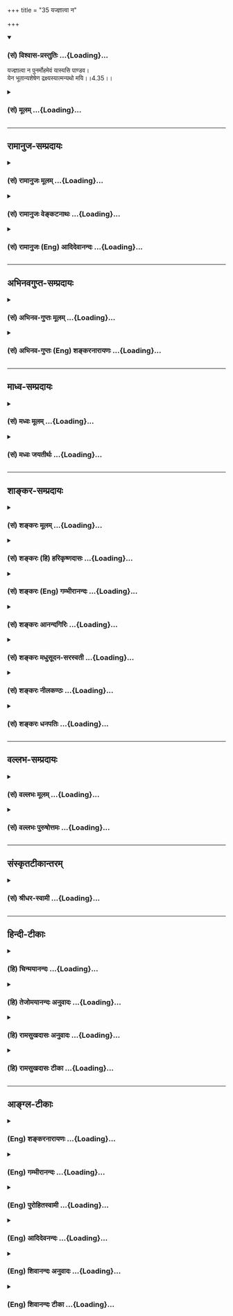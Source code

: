 +++
title = "35 यज्ज्ञात्वा न"

+++
<div class="js_include" newlevelforh1="3" title="(सं) विश्वास-प्रस्तुतिः" unfilled url="/purANam_vaiShNavam/mahAbhAratam/06-bhIShma-parva/03-bhagavad-gItA-parva/saMskRtam/vishvAsa-prastutiH/04_jnAna-yogaH_brahmArp/35_yajjnAtvA_na.md">
<details open><summary><h3>(सं) विश्वास-प्रस्तुतिः ...{Loading}...</h3></summary>

यज्ज्ञात्वा न पुनर्मोहमेवं यास्यसि पाण्डव।  
येन भूतान्यशेषेण द्रक्ष्यस्यात्मन्यथो मयि।।4.35।।
</details>
</div>
<div class="js_include collapsed" newlevelforh1="3" title="(सं) मूलम्" unfilled url="/purANam_vaiShNavam/mahAbhAratam/06-bhIShma-parva/03-bhagavad-gItA-parva/saMskRtam/mUlam/04_jnAna-yogaH_brahmArp/35_yajjnAtvA_na.md">
<details><summary><h3>(सं) मूलम् ...{Loading}...</h3></summary>

यज्ज्ञात्वा न पुनर्मोहमेवं यास्यसि पाण्डव।  
येन भूतान्यशेषेण द्रक्ष्यस्यात्मन्यथो मयि।।4.35।।
</details>
</div>


_________________
## रामानुज-सम्प्रदायः
<div class="js_include collapsed" newlevelforh1="3" title="(सं) रामानुजः मूलम्" unfilled url="/purANam_vaiShNavam/mahAbhAratam/06-bhIShma-parva/03-bhagavad-gItA-parva/saMskRtam/rAmAnujaH/mUlam/04_jnAna-yogaH_brahmArp/35_yajjnAtvA_na.md">
<details><summary><h3>(सं) रामानुजः मूलम् ...{Loading}...</h3></summary>

।।4.35।। यद ज्ञानं **ज्ञात्वा पुनः एवं** देहाद्यात्माभिमानरूपं तत्कृतं
ममताद्यास्पदं च **मोहं न यास्यसि येन** देवमनुष्याद्याकेरण अननुसंहितानि
सर्वाणि **भूतानि स्वात्मनि** एव **द्रक्ष्यसि** यतः तव अन्येषां च भूतानां
प्रकृतिवियुक्तानां ज्ञानैकाकारतया साम्यम्। प्रकृतिसंसर्गदोषविनिर्मुक्तम्
आत्मस्वरूपं सर्वं समम् इति च वक्ष्यते निर्दोषं हि समं ब्रह्म (गीता 5।19)
इति।  
  
**अथो मयि** सर्वाणि भूतानि **अशेषेण** द्रक्ष्यसि मत्स्वरूपसाम्यात् च
परिशुद्धस्य सर्वस्य आत्मवस्तुनः। इदं ज्ञानमुपाश्रित्य मम साधर्म्यमागताः
(गीता 14।2) इति हि वक्ष्यतेतथा विद्वान् पुण्यपापे विधूय निरञ्जनः परमं
साम्यमुपैति (मु0 उ₀ 3।1।3) इत्येवमादिषु नामरूपविनिर्मुक्तस्य आत्मवस्तुनः
परं स्वरूपसाम्यम् अवगम्यते अतः प्रकृतिविनिर्मुक्तं सर्वम् आत्मवस्तु
परस्परं समं सर्वेश्वरेण च समम्।

</details>
</div>
<div class="js_include collapsed" newlevelforh1="3" title="(सं) रामानुजः वेङ्कटनाथः" unfilled url="/purANam_vaiShNavam/mahAbhAratam/06-bhIShma-parva/03-bhagavad-gItA-parva/saMskRtam/rAmAnujaH/venkaTanAthaH/04_jnAna-yogaH_brahmArp/35_yajjnAtvA_na.md">
<details><summary><h3>(सं) रामानुजः वेङ्कटनाथः ...{Loading}...</h3></summary>

  
  
।।4.35।। कर्मान्तर्भूतस्यात्मयाथात्म्यज्ञानस्य विपाकानुगुणं कालेन
वेदनीयस्य साक्षात्कारावस्थायाश्चिह्नंयज्ज्ञात्वा इत्यनेन श्लोकेनोच्यत
इत्याह आत्मयाथात्म्येति। एवमित्यस्यार्थो देहेत्यादिनोक्तः। अशेषेण इत्यस्य
तात्पर्यार्थमाह देवमनुष्येत्यादि। तेनविद्याविनयसम्पन्ने 5।18 इत्यादि
वक्ष्यमाणं स्मारितम्। भूतशब्देनाचित्संसृष्टक्षेत्रज्ञा विवक्षिताः। तेन
देवाद्याकारानुसन्धाने हेतुर्दर्शितः। आत्मन्यथो मयि इति सप्तम्योः
सामानाधिकरण्यभ्रमव्युदासायस्वात्मन्येवेत्युक्तम्। एवंविधस्य प्राकरणिकस्य
स्वात्मविषयत्वात्अथो मयि इत्यनेन
पृथग्भावसूचनाद्वक्ष्यमाणसमदर्शित्वविपाकक्रमाच्च व्यधिकरणतैवोचितेति
भावः। सर्वाणि भूतानि स्वात्मन्येव द्रक्ष्यसि प्रकृतिसंसर्गेण विषमतया
प्रतिपन्नानि भूतानि परिशुद्धतया ज्ञाते स्वात्मनि निदर्शनभूते
स्थालीपुलाकादिन्यायेन द्रक्ष्यसीत्यर्थः।
आधाराधेयभावाद्यर्थान्तरभ्रमव्युदासाय प्रकृतार्थे हेतुमाह
यतस्तवेति। प्रकृतिवियुक्तानामिति। औपाधिकवैषम्यनिगमावस्थायामिति
भावः। पुमान्न देवो न नरः वि.पु.2।13।98नायं देवो न मर्त्यो वा
इत्याद्यनुसारेणाह ज्ञानैकाकारतयेति। स्वात्मनि सर्वानुसन्धानहेतुतयोक्तं
साम्यं परस्ताद्वक्ष्यमाणत्वादिहानुक्तमित्यभिप्रायेणाह
प्रकृतिसंसर्गेति। अथो मयीत्यादि मन्निदर्शनेन स्वात्मानं परांश्च
द्रक्ष्यसीत्यर्थः। अनीश्वराणां कर्मवश्यानां कथमीश्वरनिदर्शनेनानुसन्धानं
इत्यत्राह मत्स्वरूपसाम्यात्परिशुद्धस्येति। हेतुतयोक्तं ईश्वरसाम्यमपि
परस्ताद्वक्ष्यत इति नेहोक्तमित्याह इदमिति। परिशुद्धात्मनः परमात्मसाम्ये
श्रुतिरप्यस्तीत्याह तथेति। पुण्यपापे विधूय निरञ्जनः
पुण्यपापविगमात्तत्कृतप्रकृतिसंसर्गतत्प्रयुक्तक्लेशादिरहितः। नामरूपविनिर्मुक्तस्येतिपदेन
तथा विद्वान्नामरूपाद्विमुक्तः मुं.उ.3।2।8 इति तत्रत्यं वाक्यान्तरमपि
स्मारितम्। ईश्वरसाम्यस्य क्वाचित्कताशङ्कां निरस्य श्रुतिस्मृतिसिद्धं
हेतुं सङ्कलय्य दर्शयति अत इति। एतेन श्रुत्यादिसिद्धमीश्वरसाम्यमपि
जीवानां परस्परसाम्ये हेतुरित्यप्युक्तं भवति। एतेन क्षेत्रज्ञानां
परस्परमीश्वरेण चैक्यमिहोच्यत इति वदन्तः प्रत्युक्ताः। ननु स्वात्मनि
सर्वेश्वरे च सर्वेषामाधेयतया दर्शनमिह विधीयत इति प्रतीयते मैवं स्वात्मनः
सर्वाधारत्वायोगात्। परमात्मपर्यन्तबुद्ध्योपपद्यत इति चेत् न जीवसमाधेः
प्रकरणार्थत्वात्। अतः स्वात्मनि परेषां दर्शनं सर्वसमानाकारानुसन्धानम्।  
  

</details>
</div>
<div class="js_include collapsed" newlevelforh1="3" title="(सं) रामानुजः (Eng) आदिदेवानन्दः" unfilled url="/purANam_vaiShNavam/mahAbhAratam/06-bhIShma-parva/03-bhagavad-gItA-parva/saMskRtam/rAmAnujaH/english/AdidevAnandaH/04_jnAna-yogaH_brahmArp/35_yajjnAtvA_na.md">
<details><summary><h3>(सं) रामानुजः (Eng) आदिदेवानन्दः ...{Loading}...</h3></summary>

4.35 Having which knowledge, you will not again fall into this delusion
of mistaking the body etc., for the self, which is the cause of
possessiveness etc. By this (knowledge) you will see in yourself all the
beings which appear in diversity of forms such as gods, men etc.; for
between you and other beings there is eality of nature when freed from
the hold of Prakrti, as your self and all other selves have the form of
knowledge as fas as their essence is concerned. Sri Krsna will later on
instruct that the nature of the self, dissociated from the evil of
contact with Prakrti, is eal in all beings. 'For faultless Brahman
(individual self) is alike everywhere; therefore, abide in Brahman'
(5.19). And then you will see all beings without any exception in Me,
because of the similarity of nature of the pure selves with one another
and with My nature. For Sri Krsna will teach later on: 'Resorting to
this knowledge and partaking of My nature' (14.5). So the euality of the
selves, devoid of name and form, with the nature of the Supreme, is
known from the texts like: 'Then the wise, shaking off good and evil,
stainless, attain supreme eality' (Mun. U., 3.1.3). Therefore all selves
dissociated from Prakrti are eal in nature to one another and eal in
nature to the Lord of all. \[The idea is that blissfulness is the basic
nature of all selves. Blissfulness (Ananda) is the nature of the Supreme
Being also. Eality contemplated is in this respect only, but not in
power of creation, which belongs only to Isvara\]

</details>
</div>


_________________
## अभिनवगुप्त-सम्प्रदायः
<div class="js_include collapsed" newlevelforh1="3" title="(सं) अभिनव-गुप्तः मूलम्" unfilled url="/purANam_vaiShNavam/mahAbhAratam/06-bhIShma-parva/03-bhagavad-gItA-parva/saMskRtam/abhinava-guptaH/mUlam/04_jnAna-yogaH_brahmArp/35_yajjnAtvA_na.md">
<details><summary><h3>(सं) अभिनव-गुप्तः मूलम् ...{Loading}...</h3></summary>

।।4.34 4.35।। तद्विद्धीति। यज्ज्ञात्वेति। तच्च ज्ञानं प्रणिपातेन भक्त्या
परिप्रश्नेन ऊहापोहतर्कवितर्कादिभिः सेवया अभ्यासेन जानीहि। यतः एवंभूतस्य
तव ज्ञानिनः निजा एव संवित्तिविशेषानुगृहीता इन्द्रियविशेषाः तत्त्वम् उप
समीपे देक्ष्यन्ति प्रापयिष्यन्ति। तथाहि ते तत्त्वमेव दर्शयन्तीति
तत्त्वदर्शिनः। उक्तं हि योग एव योगस्योपाध्यायः इति।  
  
ऋतंभरा तत्र प्रज्ञा +++(Y S I 48 )+++ इति च। अन्ये ज्ञानिनः पुरुषा इति
व्याख्यायमाने भगवान् स्वयं यत् उपदिष्टवान् तदसत्यमित्युक्तं स्यात्। अथवा
एवमभिधाने +++(S. अभिधानेन च)+++ प्रयोजनम् अन्येऽपि लोकाः प्रणिपातादिना
ज्ञानिभ्यो ज्ञानं गृह्णीयुः न यथाकथंचित् इति समयप्रतिपादनम्। आत्मनि मयि
मत्स्वरूपतां यति +++(S K प्राप्ते)+++ आत्मनि इति सामानाधिकरण्यम्। अथोशब्दः
पादपूरणे। आत्मना ईश्वरस्य साम्ये कोऽपि विशेष उक्तः। असाम्ये
विकल्पार्थानुपपत्तिः।

</details>
</div>
<div class="js_include collapsed" newlevelforh1="3" title="(सं) अभिनव-गुप्तः (Eng) शङ्करनारायणः" unfilled url="/purANam_vaiShNavam/mahAbhAratam/06-bhIShma-parva/03-bhagavad-gItA-parva/saMskRtam/abhinava-guptaH/english/shankaranArAyaNaH/04_jnAna-yogaH_brahmArp/35_yajjnAtvA_na.md">
<details><summary><h3>(सं) अभिनव-गुप्तः (Eng) शङ्करनारायणः ...{Loading}...</h3></summary>

4.34-35 Tat etc. Yaj=jnatva etc. This : the knowledge. By prostration :
by devotion. By iniry : by the consideration of pros and cons, by good
reasoning etc. By service : by practice. You should learn \[this\], For,
those that are endowed with knowledge i.e., your own different
sense-organs, that are exceedingly favoured by consciousness, will point
out nearby i.e., will lead the truth to you if you remain practising in
the said manner. For this, it has been said that they (sense-organs) are
capable of showing the truth i.e., they show nothing but the truth. That
has been said : 'The Yoga alone is the teacher of Yoga \[practice\]' and
'On \[reaching\] that \[seeded Yoga\] \[there arises\] an insight,
truth-bearing' (YS, I, 48). If 'those that are endowed with knowledge'
is interpreted to mean 'other wise persons', then it would amount to say
that what the Bhagavat Himself had taught is untruth. Or, the purpose of
saying in this manner may be to teach a conventional rule : Other
persons too should learn from the men of wisdom only by prostration
etc., and not by any other means. The \[locatives\] atmani 'in your
Self' and mayi 'in Me' are in the same-case-relationship, and they mean
'in your Soul that has attained (realised Its) identity with Me'. Atho
is an expletive. In order to established the \[total\] sameness
(identity) of the Absolute with the \[individual\] Self, a certain
characteristic mark \[of the two\], is mentioned \[here\]. If the
non-sameness (non-identity) \[of these two\] is intended, then the
meanings 'choice' etc., \[of atho\] have no relevance here. Saying that
'the sin also perishes' in the first verse \[of following two\], in
order to clarify the earlier statement 'all actions, leaving no bit,
\[meet their end in knowledge' - verse 33 above\]; indicating, by 'all
actions' - in the second verse-that the suggested meaning of 'leaving no
bit (verse 33)' is 'not even a bit of mental impression \[of actions\]
survives'; \[the Lord\] explains-

</details>
</div>


_________________
## माध्व-सम्प्रदायः
<div class="js_include collapsed" newlevelforh1="3" title="(सं) मध्वः मूलम्" unfilled url="/purANam_vaiShNavam/mahAbhAratam/06-bhIShma-parva/03-bhagavad-gItA-parva/saMskRtam/madhvaH/mUlam/04_jnAna-yogaH_brahmArp/35_yajjnAtvA_na.md">
<details><summary><h3>(सं) मध्वः मूलम् ...{Loading}...</h3></summary>

।।4.35।। येन ज्ञानेन मय्यात्मभूते सर्वभूतान्यथो तस्मादेव मोहनाशात्पश्यसि।

</details>
</div>
<div class="js_include collapsed" newlevelforh1="3" title="(सं) मध्वः जयतीर्थः" unfilled url="/purANam_vaiShNavam/mahAbhAratam/06-bhIShma-parva/03-bhagavad-gItA-parva/saMskRtam/madhvaH/jayatIrthaH/04_jnAna-yogaH_brahmArp/35_yajjnAtvA_na.md">
<details><summary><h3>(सं) मध्वः जयतीर्थः ...{Loading}...</h3></summary>

।।4.35।। येन भूतानि इत्यस्य येन मोहेन सर्वाणि भूतान्यात्मनि स्वस्मिन्नथो
मयि च द्रक्ष्यसीत्यन्यथाप्रतीतिनिरासार्थमाह **येने**ति। आत्मभूते
सर्वान्तर्यामिणि। द्रक्ष्यसीत्येतत्पश्यसीति व्याख्यातं इदानीमपि
ज्ञान्येवेति ज्ञापयितुम्।

</details>
</div>


_________________
## शाङ्कर-सम्प्रदायः
<div class="js_include collapsed" newlevelforh1="3" title="(सं) शङ्करः मूलम्" unfilled url="/purANam_vaiShNavam/mahAbhAratam/06-bhIShma-parva/03-bhagavad-gItA-parva/saMskRtam/shankaraH/mUlam/04_jnAna-yogaH_brahmArp/35_yajjnAtvA_na.md">
<details><summary><h3>(सं) शङ्करः मूलम् ...{Loading}...</h3></summary>

।।4.35।। **यत् ज्ञात्वा** यत् ज्ञानं तैः उपदिष्टं अधिगम्य प्राप्य
**पुनः** भूयः **मोहम् एवं** यथा इदानीं मोहं गतोऽसि पुनः एवं **न
यास्यसि** हे **पाण्डव।** किञ्च येन ज्ञानेन **भूतानि अशेषेण** ब्रह्मादीनि
स्तम्बपर्यन्तानि **द्रक्ष्यसि** साक्षात् **आत्मनि**
प्रत्यगात्मनिमत्संस्थानि इमानि भूतानि इति **अथो** अपि **मयि** वासुदेवे
परमेश्वरे च इमानि इति क्षेत्रज्ञेश्वरैकत्वं सर्वोपनिषत्प्रसिद्धं
द्रक्ष्यसि इत्यर्थः।। किञ्च एतस्य ज्ञानस्य माहात्म्यम्

</details>
</div>
<div class="js_include collapsed" newlevelforh1="3" title="(सं) शङ्करः (हि) हरिकृष्णदासः" unfilled url="/purANam_vaiShNavam/mahAbhAratam/06-bhIShma-parva/03-bhagavad-gItA-parva/saMskRtam/shankaraH/hindI/harikRShNadAsaH/04_jnAna-yogaH_brahmArp/35_yajjnAtvA_na.md">
<details><summary><h3>(सं) शङ्करः (हि) हरिकृष्णदासः ...{Loading}...</h3></summary>

।।4.35।। ऐसा होनेपर यह कहना भी ठीक है हे पांडव उनके द्वारा बतलाये हुए जिस
ज्ञानको पाकर फिर तू इस प्रकार मोहको प्राप्त नहीं होगा जैसे कि अब हो रहा
है। तथा जिस ज्ञानके द्वारा तू सम्पूर्णतासे सब भूतोंको अर्थात् ब्रह्मासे
लेकर स्तम्बपर्यन्त समस्त प्राणियोंको यह सब भूत मुझमें स्थित हैं इस
प्रकार साक्षात् अपने अन्तरात्मामें ही देखेगा और मुझ वासुदेव परमेश्वरमें
भी इन सब भूतोंको देखेगा। अर्थात् सभी उपनिषदोंमें जो जीवात्मा और ईश्वरकी
एकता प्रसिद्ध है उसको प्रत्यक्ष अनुभव करेगा।

</details>
</div>
<div class="js_include collapsed" newlevelforh1="3" title="(सं) शङ्करः (Eng) गम्भीरानन्दः" unfilled url="/purANam_vaiShNavam/mahAbhAratam/06-bhIShma-parva/03-bhagavad-gItA-parva/saMskRtam/shankaraH/english/gambhIrAnandaH/04_jnAna-yogaH_brahmArp/35_yajjnAtvA_na.md">
<details><summary><h3>(सं) शङ्करः (Eng) गम्भीरानन्दः ...{Loading}...</h3></summary>

4.35 Jnatva, knowing; yat, which-by aciring which Knowledge imparted by
them; O Pandava, na vasyasi, you will not come under; moham, delusion;
punah, again; evam, in this way, in the way you have come under delusion
now. Besides, yena, through which Knowledge; draksyasi, you will see
directly; bhutani, all beings; asesena, without exception, counting from
Brahma down to a clump of grass; atmani, in the Self, in the innermost
Self, thus-'These beings exist in me' ; and atha, also; see that these
are mayi. in Me, in Vasudeva, the supreme Lord. The purport is, 'You
will realize the identity of the individual Self and God, which is well
known in the Upanisads.' Moreover, the greatness of this Knowledge is:

</details>
</div>
<div class="js_include collapsed" newlevelforh1="3" title="(सं) शङ्करः आनन्दगिरिः" unfilled url="/purANam_vaiShNavam/mahAbhAratam/06-bhIShma-parva/03-bhagavad-gItA-parva/saMskRtam/shankaraH/AnandagiriH/04_jnAna-yogaH_brahmArp/35_yajjnAtvA_na.md">
<details><summary><h3>(सं) शङ्करः आनन्दगिरिः ...{Loading}...</h3></summary>

।।4.35।। विशिष्टैराचार्यैरुपदिष्टे ज्ञाने कार्यक्षमे प्राप्ते सति
समनन्तरवचनमपि योग्यविषयमर्थवद्भवतीत्याह **तथाचेति।** अतस्तस्मिन्विशिष्टे
ज्ञाने कार्यक्षमे त्वदीयमोहापोहहेतौ निष्ठावता भवितव्यमिति शेषः। तत्र
निष्ठाप्रतिष्ठायै तदेव ज्ञानं पुनर्विशिनष्टि **येनेति।**
यज्ज्ञात्वेत्ययुक्तं ज्ञाने ज्ञानायोगादित्याशङ्क्य
प्राप्त्यर्थत्वमधिपूर्वस्य गमेरङ्गीकृत्य व्याकरोति **अधिगम्येति।**
इतश्चाचार्योपदेशलभ्ये ज्ञाने फलवति प्रतिष्ठावता भवितव्यमित्याह
**किञ्चेति।** जीवे चेश्वरे चोभयत्र भूतानां प्रतिष्ठितत्वप्रतिनिर्देशे
भेदवादानुमतिःस्यादित्याशङ्क्याह **क्षेत्रज्ञेति।** मूलप्रमाणाभावे कथं
तदेकत्वदर्शनं स्यादित्याशङ्क्याह **सर्वेति।**

</details>
</div>
<div class="js_include collapsed" newlevelforh1="3" title="(सं) शङ्करः मधुसूदन-सरस्वती" unfilled url="/purANam_vaiShNavam/mahAbhAratam/06-bhIShma-parva/03-bhagavad-gItA-parva/saMskRtam/shankaraH/madhusUdana-sarasvatI/04_jnAna-yogaH_brahmArp/35_yajjnAtvA_na.md">
<details><summary><h3>(सं) शङ्करः मधुसूदन-सरस्वती ...{Loading}...</h3></summary>

।।4.35।। एवमतिनिर्बन्धेन ज्ञानोत्पादने किं स्यादत आह यत्पूर्वोक्तं
ज्ञानमाचार्यैरुपदिष्टं ज्ञात्वा प्राप्य। ज्ञात्वा प्राप्य। ओदनपाकं
पचतीतिवत्तस्यैव धातोः सामान्यविवक्षया प्रयोगः। न पुनर्मोहमेवं
बन्धुवधादिनिमित्तं भ्रमं यास्यसि। हे पाण्डव कस्मादेवं यस्मादेव ज्ञानेन
भूतानि पितृपुत्रादीनि अशेषेण ब्रह्मादिस्तम्बपर्यन्तानि
स्वाविद्याविजृम्भितानि आत्मनि त्वयि त्वंपदार्थे अथो अपि मयि भगवति
वासुदेवे तत्पदार्थे परमार्थतो भेदरहितेऽधिष्ठानभूते द्रक्षस्यभेदेनैव।
अधिष्ठानातिरेकेण कल्पितस्याभावात्। मां भगवन्तं वासुदेवमात्मत्वेन
साक्षात्कृत्य सर्वाज्ञाननाशे तत्कार्याणि भूतानि न स्थास्यन्तीति भावः।

</details>
</div>
<div class="js_include collapsed" newlevelforh1="3" title="(सं) शङ्करः नीलकण्ठः" unfilled url="/purANam_vaiShNavam/mahAbhAratam/06-bhIShma-parva/03-bhagavad-gItA-parva/saMskRtam/shankaraH/nIlakaNThaH/04_jnAna-yogaH_brahmArp/35_yajjnAtvA_na.md">
<details><summary><h3>(सं) शङ्करः नीलकण्ठः ...{Loading}...</h3></summary>

।।4.35।।**यज्ज्ञात्वेति।** यत् चिन्मात्रस्वरूपं ब्रह्म ज्ञात्वा
एवमिदानीमिव पुनर्मोहं न यास्यसि। अथो अपि च येन ज्ञानेन भूतानि
ब्रह्मादिस्तम्बपर्यन्तान्यात्मनि मयि त्वंपदलक्ष्यार्थादनन्यभूते
परमेश्वरे द्रक्ष्यसि। नान्योऽतोऽस्ति द्रष्टा इति प्रतीचोऽन्यस्य
द्रष्टुर्निषेधात्। भाष्ये तु साक्षादात्मनि मत्स्थानीमानीति द्रक्ष्यसि।
अथो अपि मयि वासुदेवे परमेश्वरे च इमानीति क्षेत्रज्ञेश्वरैकत्वं
सर्वोपनिषत्प्रसिद्धं द्रक्ष्यसीत्यर्थ इति।

</details>
</div>
<div class="js_include collapsed" newlevelforh1="3" title="(सं) शङ्करः धनपतिः" unfilled url="/purANam_vaiShNavam/mahAbhAratam/06-bhIShma-parva/03-bhagavad-gItA-parva/saMskRtam/shankaraH/dhanapatiH/04_jnAna-yogaH_brahmArp/35_yajjnAtvA_na.md">
<details><summary><h3>(सं) शङ्करः धनपतिः ...{Loading}...</h3></summary>

।।4.35।। ज्ञानफलमाह **यदिति।** यत्तैरुपदिष्टं ज्ञानं ज्ञात्वा लब्धवा।
यत्तु यच्चिन्मात्रस्वरुपं ब्रह्म ज्ञात्वेति तन्न।
पूर्वप्रस्तुतज्ञानपरामर्शेनार्थसंभवे
यच्छब्देनाप्रस्तुतपरामर्शस्यान्याय्यत्वात्। एवमिदानीमिव पुनर्मोहं न
यास्यसि न प्राप्स्यसि। किंच न केवलं स्वसंबन्धिनिबन्धमेव मोहं यास्यस्यपि
तु सर्वभूतनिबन्धनमित्याह। येन ज्ञानेनाशेषेण सर्वाणि भूतानि
ब्रह्मादिस्तम्बपर्यन्तानि मयि प्रत्यगात्मनि कल्पितानीति
स्वस्मिन्साक्षाद्द्रक्ष्यसि अथो अयि वासुदेवे परमेश्वरे चेमानीति
प्रत्यगात्मैकत्वं सर्ववेदान्तेषु प्रसिद्धंद्रक्ष्यसीत्यर्थः। अथो
अनन्तरमात्मानं मयि परमात्मन्यभेदेनेति वा। अस्मिपक्षेऽध्याहारदोषः
परिहर्तव्यः। यद्वाथो अपिच येन ज्ञानेन भूतान्यात्मनि मयि
त्वंपदलक्ष्यार्थादनन्यभूते इति अस्मिन्पक्षे सति संभवेऽथोशब्दस्य
दूरान्वयोऽयुक्त इति ध्येयम्। पाण्डवेति संबोधयन् यथाधुनाऽहं पाण्डुपुत्र
एते मदीया इत्यहंकारममकाराभ्यां मोहं गतोऽसि तथा ज्ञानं तन्मूलोच्छेदकं
लब्ध्वा न यास्यसीति द्योतयति।

</details>
</div>


_________________
## वल्लभ-सम्प्रदायः
<div class="js_include collapsed" newlevelforh1="3" title="(सं) वल्लभः मूलम्" unfilled url="/purANam_vaiShNavam/mahAbhAratam/06-bhIShma-parva/03-bhagavad-gItA-parva/saMskRtam/vallabhaH/mUlam/04_jnAna-yogaH_brahmArp/35_yajjnAtvA_na.md">
<details><summary><h3>(सं) वल्लभः मूलम् ...{Loading}...</h3></summary>

।।4.35।। ज्ञाने फलमाह यज्ज्ञात्वेति सार्द्धैस्त्रिभिः।
यत्साङ्ख्ययोगयोरेकार्थरूपं सर्वं ब्रह्मात्मज्ञानं प्राप्य येन च भूतानि
चिदंशभूताः आत्मनि पुरुषे चेतने मयि च द्रक्ष्यसि। यदा भूतपृथग्भावमेकस्थं
13।30 इति वक्ष्यति चाग्रे। अशेषेणेति पदेन प्रकृतिकार्यं देहादिकमपि
तत्कारणे च द्रक्ष्यसि। तमात्मानं वा मयि परब्रह्मणि
मदंशभूतत्वात्समष्टिपुरुषस्य।

</details>
</div>
<div class="js_include collapsed" newlevelforh1="3" title="(सं) वल्लभः पुरुषोत्तमः" unfilled url="/purANam_vaiShNavam/mahAbhAratam/06-bhIShma-parva/03-bhagavad-gItA-parva/saMskRtam/vallabhaH/puruShottamaH/04_jnAna-yogaH_brahmArp/35_yajjnAtvA_na.md">
<details><summary><h3>(सं) वल्लभः पुरुषोत्तमः ...{Loading}...</h3></summary>

  
  
।।4.35।। एवमुपदिष्टज्ञानेन मोहो न भवत्येवेत्याह यदिति। हे पाण्डव यत्
उपदिष्टज्ञानात्मकं मत्स्वरूपं ज्ञात्वा पुनरेवं भूयः प्रश्नादिरूपं (मोहं)
न यास्यसि न प्राप्स्यसि। अथो एतदनन्तरं मोहाभावानन्तरं येन ज्ञानेन भूतानि
कारणरूपाणि जीवात्मकानि च अशेषेण जगद्रूपेण आत्मनि मयि आत्मरूपे मयि
द्रक्ष्यसि।  
  

</details>
</div>


_________________
## संस्कृतटीकान्तरम्
<div class="js_include collapsed" newlevelforh1="3" title="(सं) श्रीधर-स्वामी" unfilled url="/purANam_vaiShNavam/mahAbhAratam/06-bhIShma-parva/03-bhagavad-gItA-parva/saMskRtam/shrIdhara-svAmI/04_jnAna-yogaH_brahmArp/35_yajjnAtvA_na.md">
<details><summary><h3>(सं) श्रीधर-स्वामी ...{Loading}...</h3></summary>

।।4.35।। ज्ञानफलमाह **यज्ज्ञात्वेतिसार्धैस्त्रिभिः।** यज्ज्ञानं ज्ञात्वा
प्राप्य पुनर्बन्धुवधादिनिमित्तं मोहं न प्राप्स्यसि। तत्र हेतुः। येन
ज्ञानेन भूतानि पितृपुत्रादीनि स्वाविद्यारचितानि स्वात्मन्येवाभेदेन
द्रक्ष्यसि। अथो अनन्तरमात्मानं मयि परमात्मन्येवाभेदेन द्रक्ष्यसीत्यर्थः।

</details>
</div>


_________________
## हिन्दी-टीकाः
<div class="js_include collapsed" newlevelforh1="3" title="(हि) चिन्मयानन्दः" unfilled url="/purANam_vaiShNavam/mahAbhAratam/06-bhIShma-parva/03-bhagavad-gItA-parva/hindI/chinmayAnandaH/04_jnAna-yogaH_brahmArp/35_yajjnAtvA_na.md">
<details><summary><h3>(हि) चिन्मयानन्दः ...{Loading}...</h3></summary>

।।4.35।। इस प्रकरण के संदर्भ किसी के मन में यह शंका उठ सकती है कि इतना
अधिक परिश्रम करके ज्ञान प्राप्त किया जा सकता है परन्तु हो सकता है कि
मृत्यु के पश्चात् फिर हम उसी अज्ञान अवस्था को पुन प्राप्त हो जायें। अपने
एक ही जीवन में हम अनेक प्रकार के ज्ञान प्राप्त करते हैं लेकिन सब का ही
हमें स्मरण नहीं रहता। इसी प्रकार आत्मज्ञान को भी प्राप्त करके यदि उसका
विस्मरण हो जाता है तब तो वास्तव में बड़ी ही हानि होगी। इस प्रकार की शंका
का निवारण करते हुए भगवान् श्रीकृष्ण निश्चयपूर्वक कहते हैं इसे जानकर पुन
तुम मोह को प्राप्त नहीं होगे। किसी कट्टरवादी की अत्युत्साही शैली की
भाँति प्रतीत होने वाला यह कथन है तथापि विचार की प्रारम्भिक अवस्था में
इसे इसी रूप में स्वीकार किया जाना चाहिये। सभी आचार्य इस विषय पर एकमत हैं
और चूँकि अपनी पीढ़ी की वंचना करने में उनका कोई स्वार्थ नहीं हो सकता
इसलिये उनके मत को विश्वासपूर्वक स्वीकार करने में ही बुद्धिमानी है। इस
श्रद्धा की आवश्यकता तब तक ही है जब तक हम स्वयं आत्मा का साक्षात् अनुभव
नहीं कर लेते। वैवाहिक जीवन का आनन्द एक बालक नहीं समझ सकता। इसी प्रकार
अज्ञान अव्ास्था में शोक मोह से ग्रस्त हम लोग भी देशकालातीत आत्मतत्त्व की
अनुभूति के आनन्द को नहीं समझ सकते। गुरु चाहे जितना ही वर्णन क्यों न करें
परन्तु आन्तरिक परिपक्वता प्राप्त किए बिना उनके वाक्यों के लक्ष्यार्थ को
हम यथार्थरूप में ग्रहण नहीं कर सकेंगे। आत्मानुभूति का लक्षण बताते हुए
श्रीकृष्ण कहते हैं आत्मा की पहचान होने पर बाह्य विषयों भावनाओं एवं
विचारों की सम्पूर्ण सृष्टि आत्मा में ही प्रतीत होगी और वह आत्मा ही
श्रीकृष्ण परमात्मा का स्वरूप है। एक बार समुद्र की पहचान हो जाने पर उस
मनुष्य के लिए सम्पूर्ण लहरें समुद्ररूप ही हो जाती हैं। पूर्व श्लोकों में
वर्णित ज्ञान के साक्षात्कार के लक्षण इस श्लोक में बताये गये हैं। यहाँ
स्पष्ट हो जाता हैं कि शिष्य को गुरु के सानिध्य की आवश्यकता तभी तक रहती
है जब तक वह समस्त सृष्टि को परमात्मा से अभिन्न आत्मस्वरूप में अनुभव नहीं
कर लेता। इस ज्ञान का महात्म्य देखिये कि

</details>
</div>
<div class="js_include collapsed" newlevelforh1="3" title="(हि) तेजोमयानन्दः अनुवादः" unfilled url="/purANam_vaiShNavam/mahAbhAratam/06-bhIShma-parva/03-bhagavad-gItA-parva/hindI/tejomayAnandaH/anuvAdaH/04_jnAna-yogaH_brahmArp/35_yajjnAtvA_na.md">
<details><summary><h3>(हि) तेजोमयानन्दः अनुवादः ...{Loading}...</h3></summary>

।।4.35।। जिसको जानकर तुम पुन इस प्रकार मोह को नहीं प्राप्त होगे, और हे
पाण्डव ! जिसके द्वारा तुम भूतमात्र को अपने आत्मस्वरूप में तथा मुझमें भी
देखोगे।।

</details>
</div>
<div class="js_include collapsed" newlevelforh1="3" title="(हि) रामसुखदासः अनुवादः" unfilled url="/purANam_vaiShNavam/mahAbhAratam/06-bhIShma-parva/03-bhagavad-gItA-parva/hindI/rAmasukhadAsaH/anuvAdaH/04_jnAna-yogaH_brahmArp/35_yajjnAtvA_na.md">
<details><summary><h3>(हि) रामसुखदासः अनुवादः ...{Loading}...</h3></summary>

।।4.35।। जिस- (तत्त्वज्ञान-) का अनुभव करनेके बाद तू फिर इस प्रकार मोहको
नहीं प्राप्त होगा, और हे अर्जुन ! जिस- (तत्त्वज्ञान-) से तू सम्पूर्ण
प्राणियोंको निःशेषभावसे पहले अपनेमें और उसके बाद मुझ सच्चिदानन्दघन
परमात्मामें देखेगा।

</details>
</div>
<div class="js_include collapsed" newlevelforh1="3" title="(हि) रामसुखदासः टीका" unfilled url="/purANam_vaiShNavam/mahAbhAratam/06-bhIShma-parva/03-bhagavad-gItA-parva/hindI/rAmasukhadAsaH/TIkA/04_jnAna-yogaH_brahmArp/35_yajjnAtvA_na.md">
<details><summary><h3>(हि) रामसुखदासः टीका ...{Loading}...</h3></summary>

।।4.35।।***व्याख्या--*'यज्ज्ञात्वा न पुनर्मोहमेवं यास्यसि
पाण्डव'--**पूर्वश्लोकमें भगवान्ने कहा कि वे महापुरुष तेरेको
तत्त्वज्ञानका उपदेश देंगे; परन्तु उपदेश सुननेमात्रसे वास्तविक बोध
अर्थात् स्वरूपका यथार्थ अनुभव नहीं होता--**'श्रुत्वाप्येनं वेद न चैव
कश्चित्'** (गीता 2। 29) और वास्तविक बोधका वर्णन भी कोई कर नहीं सकता।
कारण कि वास्तविक बोध करण-निरपेक्ष है अर्थात् मन, वाणी आदिसे परे है। अतः
वास्तविक बोध स्वयंके द्वारा ही स्वयंको होता है और यह तब होता है, जब
मनुष्य अपने विवेक (जड-चेतनके भेदका ज्ञान) को महत्त्व देता है। विवेकको
महत्त्व देनेसे जब अविवेक सर्वथा मिट जाता है, तब वह विवेक ही वास्तविक
बोधमें परिणत हो जाता है और जडतासे सर्वथा सम्बन्ध-विच्छेद करा देता है।
वास्तविक बोध होनेपर फिर कभी मोह नहीं होता। गीताके पहले अध्यायमें अर्जुनका
मोह प्रकट होता है कि युद्धमें सभी कुटुम्बी, सगे-सम्बन्धी लोग मर जायँगे
तो उन्हें पिण्ड और जल देनेवाला कौन होगा; पिण्ड और जल न देनेसे वे
नरकोंमें गिर जायँगे। जो जीवित रह जायँगे, उन स्त्रियोंका और बच्चोंका
निर्वाह और पालन कैसे होगा; आदि-आदि। तत्त्वज्ञान होनेके बाद ऐसा मोह नहीं
रहता। बोध होनेपर जब संसारसे मैं-मेरेपनका सम्बन्ध नहीं रहता, तब पुनः मोह
होनेका प्रश्न ही नहीं रहता।

</details>
</div>


_________________
## आङ्ग्ल-टीकाः
<div class="js_include collapsed" newlevelforh1="3" title="(Eng) शङ्करनारायणः" unfilled url="/purANam_vaiShNavam/mahAbhAratam/06-bhIShma-parva/03-bhagavad-gItA-parva/english/shankaranArAyaNaH/04_jnAna-yogaH_brahmArp/35_yajjnAtvA_na.md">
<details><summary><h3>(Eng) शङ्करनारायणः ...{Loading}...</h3></summary>

4.35. By knowing which you shall not get deluded once again in this
manner, O son of Pandu; and by which means you shall see all beings
without exception in \[your\] Self i.e., in Me.

</details>
</div>
<div class="js_include collapsed" newlevelforh1="3" title="(Eng) गम्भीरानन्दः" unfilled url="/purANam_vaiShNavam/mahAbhAratam/06-bhIShma-parva/03-bhagavad-gItA-parva/english/gambhIrAnandaH/04_jnAna-yogaH_brahmArp/35_yajjnAtvA_na.md">
<details><summary><h3>(Eng) गम्भीरानन्दः ...{Loading}...</h3></summary>

4.35 Knowing which, O Pandava (Arjuna), you will not come under delusion
again in this way, and through which you will see all beings without
exception in the Self and also in Me.

</details>
</div>
<div class="js_include collapsed" newlevelforh1="3" title="(Eng) पुरोहितस्वामी" unfilled url="/purANam_vaiShNavam/mahAbhAratam/06-bhIShma-parva/03-bhagavad-gItA-parva/english/purohitasvAmI/04_jnAna-yogaH_brahmArp/35_yajjnAtvA_na.md">
<details><summary><h3>(Eng) पुरोहितस्वामी ...{Loading}...</h3></summary>

4.35 Having known That, thou shalt never again be confounded; and, O
Arjuna, by the power of that wisdom, thou shalt see all these people as
if they were thine own Self, and therefore as Me.

</details>
</div>
<div class="js_include collapsed" newlevelforh1="3" title="(Eng) आदिदेवनन्दः" unfilled url="/purANam_vaiShNavam/mahAbhAratam/06-bhIShma-parva/03-bhagavad-gItA-parva/english/AdidevanandaH/04_jnAna-yogaH_brahmArp/35_yajjnAtvA_na.md">
<details><summary><h3>(Eng) आदिदेवनन्दः ...{Loading}...</h3></summary>

4.35 Knowing which, O Arjuna, you will not fall again into delusion in
this way - by that knowledge you will see all beings without exception
in your-self and then in Me.

</details>
</div>
<div class="js_include collapsed" newlevelforh1="3" title="(Eng) शिवानन्दः अनुवादः" unfilled url="/purANam_vaiShNavam/mahAbhAratam/06-bhIShma-parva/03-bhagavad-gItA-parva/english/shivAnandaH/anuvAdaH/04_jnAna-yogaH_brahmArp/35_yajjnAtvA_na.md">
<details><summary><h3>(Eng) शिवानन्दः अनुवादः ...{Loading}...</h3></summary>

4.35 Knowing ï1thatï1 thou shalt not, O Arjuna, again get deluded like
this; and by that thou shalt see all beings in thy Self and also in Me.

</details>
</div>
<div class="js_include collapsed" newlevelforh1="3" title="(Eng) शिवानन्दः टीका" unfilled url="/purANam_vaiShNavam/mahAbhAratam/06-bhIShma-parva/03-bhagavad-gItA-parva/english/shivAnandaH/TIkA/04_jnAna-yogaH_brahmArp/35_yajjnAtvA_na.md">
<details><summary><h3>(Eng) शिवानन्दः टीका ...{Loading}...</h3></summary>

4.35 यत् which; ज्ञात्वा having known; न not; पुनः again; मोहम्
delusion; एवम् thus; यास्यसि will get; पाण्डव O Pandava; येन by this;
भूतानि beings; अशेषेण all; द्रक्ष्यसि (thou) shalt see; आत्मनि in (thy)
Self; अथो also; मयि in Me.Commentary That; the knowledge of the Self
mentioned in the previous verse; that is to be learnt from the
Brahmanishtha Guru through prostration; estioning and service. When you
acire this knowledge you will not be again subject to confusion or
error. You will behold that underlying basic unity. You will behold or
directly cognise through internal experience or intuition that all
beings from the Creator down to a blade of grass exist in your own Self
and also in Me. (Cf.IX.15XVIII.20)

</details>
</div>
